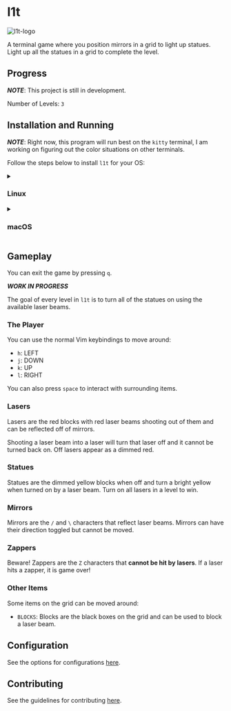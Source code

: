 # l1t

![l1t-logo](https://user-images.githubusercontent.com/45835678/194675329-027fd0d9-e1ee-4149-980b-e2fc7099206e.png)

A terminal game where you position mirrors in a grid to light
up statues. Light up all the statues in a grid to complete
the level.

## Progress

**_NOTE_**: This project is still in development.

Number of Levels: `3`

## Installation and Running

**_NOTE_**: Right now, this program will run best on the `kitty` terminal,
I am working on figuring out the color situations on other
terminals.

Follow the steps below to install `l1t` for your OS:

<details>
<summary>
<h3>Linux</h3>
</summary>

-   Clone this repository

```bash
git clone https://github.com/alex-laycalvert/l1t
cd ./l1t
```

-   Build the project:

```bash
make
```

-   Run the game:

```bash
./build/l1t
```

-   For development (optional):

```bash
make dev
./build/l1t.dev
```

</details>
<details>
<summary>
<h3>macOS</h3>
</summary>

For macOS users, you will need to make sure that the proper
`ncurses` library is installed on your machine. You can install
[Homebrew](https://brew.sh/) by following the steps on their
website then run `brew install ncurses`.

-   Clone this repository

```bash
git clone https://github.com/alex-laycalvert/l1t
cd ./l1t
```

-   Build the project:

```bash
make
```

-   Run the game:

```bash
./build/l1t
```

-   For development (optional):

```bash
make dev
./build/l1t.dev
```

</details>

## Gameplay

You can exit the game by pressing `q`.

**_WORK IN PROGRESS_**

The goal of every level in `l1t` is to turn all
of the statues on using the available laser beams.

### The Player

You can use the normal Vim keybindings to move around:

-   `h`: LEFT
-   `j`: DOWN
-   `k`: UP
-   `l`: RIGHT

You can also press `space` to interact with surrounding
items.

### Lasers

Lasers are the red blocks with red laser beams shooting out
of them and can be reflected off of mirrors.

Shooting a laser beam into a laser will turn that laser off
and it cannot be turned back on. Off lasers appear as a
dimmed red.

### Statues

Statues are the dimmed yellow blocks when off and turn a bright
yellow when turned on by a laser beam. Turn on all lasers in a
level to win.

### Mirrors

Mirrors are the `/` and `\` characters that reflect laser beams.
Mirrors can have their direction toggled but cannot be moved.

### Zappers

Beware! Zappers are the `Z` characters that **cannot be hit by lasers**.
If a laser hits a zapper, it is game over!

### Other Items

Some items on the grid can be moved around:

-   `BLOCKS`: Blocks are the black boxes on the grid and can
    be used to block a laser beam.

## Configuration

See the options for configurations [here](docs/CONFIGURATION.md).

## Contributing

See the guidelines for contributing [here](docs/CONTRIBUTING.md).
